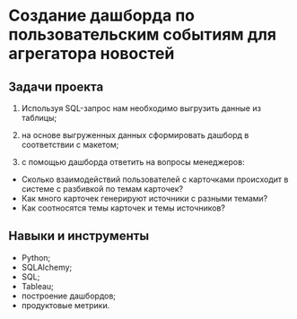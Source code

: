 # Создание дашборда по пользовательским событиям для агрегатора новостей


## Задачи проекта

1. Используя SQL-запрос нам необходимо выгрузить данные из таблицы;

2. на основе выгруженных данных сформировать дашборд в соответствии с макетом;

3. с помощью дашборда ответить на вопросы менеджеров:

- Сколько взаимодействий пользователей с карточками происходит в системе с разбивкой по темам карточек?
- Как много карточек генерируют источники с разными темами?
- Как соотносятся темы карточек и темы источников?



## Навыки и инструменты
- Python;
- SQLAlchemy;
- SQL;
- Tableau;
- построение дашбордов;
- продуктовые метрики.






